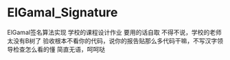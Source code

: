 # ElGamal_Signature
ElGamal签名算法实现
学校的课程设计作业
要用的话自取
不得不说，学校的老师太没有B树了
验收根本不看你的代码，说你的报告贴那么多代码干嘛，不写汉字领导检查怎么看的懂
简直无语，呵呵哒

